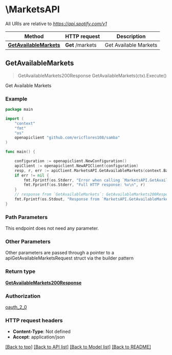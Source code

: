 # \MarketsAPI

All URIs are relative to *https://api.spotify.com/v1*

Method | HTTP request | Description
------------- | ------------- | -------------
[**GetAvailableMarkets**](MarketsAPI.md#GetAvailableMarkets) | **Get** /markets | Get Available Markets 



## GetAvailableMarkets

> GetAvailableMarkets200Response GetAvailableMarkets(ctx).Execute()

Get Available Markets 



### Example

```go
package main

import (
	"context"
	"fmt"
	"os"
	openapiclient "github.com/ericflores108/samba"
)

func main() {

	configuration := openapiclient.NewConfiguration()
	apiClient := openapiclient.NewAPIClient(configuration)
	resp, r, err := apiClient.MarketsAPI.GetAvailableMarkets(context.Background()).Execute()
	if err != nil {
		fmt.Fprintf(os.Stderr, "Error when calling `MarketsAPI.GetAvailableMarkets``: %v\n", err)
		fmt.Fprintf(os.Stderr, "Full HTTP response: %v\n", r)
	}
	// response from `GetAvailableMarkets`: GetAvailableMarkets200Response
	fmt.Fprintf(os.Stdout, "Response from `MarketsAPI.GetAvailableMarkets`: %v\n", resp)
}
```

### Path Parameters

This endpoint does not need any parameter.

### Other Parameters

Other parameters are passed through a pointer to a apiGetAvailableMarketsRequest struct via the builder pattern


### Return type

[**GetAvailableMarkets200Response**](GetAvailableMarkets200Response.md)

### Authorization

[oauth_2_0](../README.md#oauth_2_0)

### HTTP request headers

- **Content-Type**: Not defined
- **Accept**: application/json

[[Back to top]](#) [[Back to API list]](../README.md#documentation-for-api-endpoints)
[[Back to Model list]](../README.md#documentation-for-models)
[[Back to README]](../README.md)

